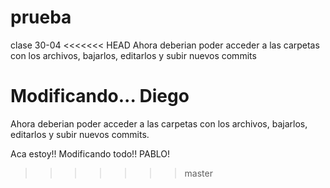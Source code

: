 # prueba
clase 30-04
<<<<<<< HEAD
Ahora deberian poder acceder a las carpetas con los archivos, bajarlos, editarlos y subir nuevos commits


Modificando... Diego
=======
Ahora deberian poder acceder a las carpetas con los archivos, bajarlos, editarlos y subir nuevos commits.

Aca estoy!! Modificando todo!! PABLO!
>>>>>>> master
